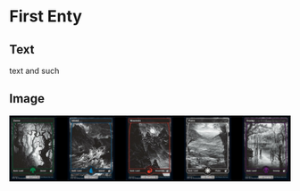 # First Enty

## Text
text and such

## Image
![MTG Card ScreenShot](Images\Screenshot-2025-07-29-114042.png)
